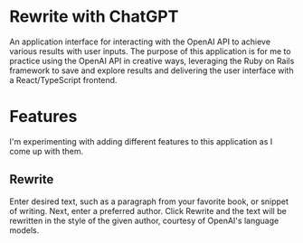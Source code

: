 # Rewrite with ChatGPT
An application interface for interacting with the OpenAI API to achieve various results with user inputs. The purpose of this application is for me to practice using the OpenAI API
in creative ways, leveraging the Ruby on Rails framework to save and explore results and delivering the user interface with a React/TypeScript frontend.

# Features
I'm experimenting with adding different features to this application as I come up with them. 

## Rewrite 
Enter desired text, such as a paragraph from your favorite book, or snippet of writing. Next, enter a preferred author. Click Rewrite and the text will be rewritten in the
style of the given author, courtesy of OpenAI's language models.
